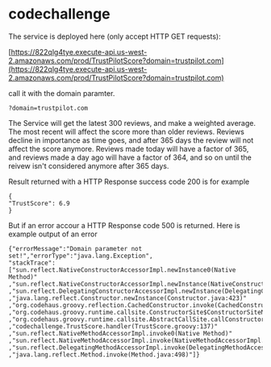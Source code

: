 # codechallenge

The service is deployed here (only accept HTTP GET requests):

[https://822qlg4tye.execute-api.us-west-2.amazonaws.com/prod/TrustPilotScore?domain=trustpilot.com](https://822qlg4tye.execute-api.us-west-2.amazonaws.com/prod/TrustPilotScore?domain=trustpilot.com)


call it with the domain paramter.

    ?domain=trustpilot.com

The Service will get the latest 300 reviews, and make a weighted average. The most recent will affect the score more than older reviews. Reviews decline in importance as time goes, and after 365 days the review will not affect the score anymore. Reviews made today will have a factor of 365, and reviews made a day ago will have a factor of 364, and so on until the reivew isn't considered anymore after 365 days. 

Result returned with a HTTP Response success code 200 is for example

    {
    "TrustScore": 6.9
    }
    
But if an error accour a HTTP Response code 500 is returned. Here is example output of an error

    {"errorMessage":"Domain parameter not set!","errorType":"java.lang.Exception",
    "stackTrace":["sun.reflect.NativeConstructorAccessorImpl.newInstance0(Native Method)"
    ,"sun.reflect.NativeConstructorAccessorImpl.newInstance(NativeConstructorAccessorImpl.java:62)"
    ,"sun.reflect.DelegatingConstructorAccessorImpl.newInstance(DelegatingConstructorAccessorImpl.java:45)"
    ,"java.lang.reflect.Constructor.newInstance(Constructor.java:423)"
    ,"org.codehaus.groovy.reflection.CachedConstructor.invoke(CachedConstructor.java:83)"
    ,"org.codehaus.groovy.runtime.callsite.ConstructorSite$ConstructorSiteNoUnwrapNoCoerce.callConstructor(ConstructorSite.java:105)"
    ,"org.codehaus.groovy.runtime.callsite.AbstractCallSite.callConstructor(AbstractCallSite.java:247)"
    ,"codechallenge.TrustScore.handler(TrustScore.groovy:137)"
    ,"sun.reflect.NativeMethodAccessorImpl.invoke0(Native Method)"
    ,"sun.reflect.NativeMethodAccessorImpl.invoke(NativeMethodAccessorImpl.java:62)"
    ,"sun.reflect.DelegatingMethodAccessorImpl.invoke(DelegatingMethodAccessorImpl.java:43)"
    ,"java.lang.reflect.Method.invoke(Method.java:498)"]}

